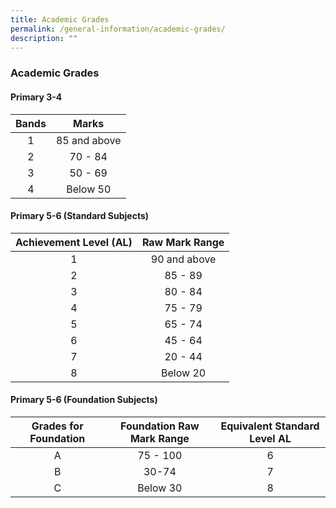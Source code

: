 ```yaml
---
title: Academic Grades
permalink: /general-information/academic-grades/
description: ""
---
```

### Academic Grades

#### Primary 3-4

| Bands 	| Marks 	|
|:---:	|:---:	|
| 1 	| 85 and above 	|
| 2 	| 70 - 84 	|
| 3 	| 50 - 69 	|
| 4 	| Below 50 	|

#### Primary 5-6 (Standard Subjects)

| Achievement Level (AL) 	| Raw Mark Range 	|
|:---:	|:---:	|
| 1 	| 90 and above 	|
| 2 	| 85 - 89 	|
| 3 	| 80 - 84 	|
| 4 	| 75 - 79 	|
| 5 	| 65 - 74 	|
| 6 	| 45 - 64 	|
| 7 	| 20 - 44 	|
| 8 	| Below 20 	|

#### Primary 5-6 (Foundation Subjects)

| Grades for Foundation 	| Foundation Raw Mark Range 	| Equivalent Standard Level AL 	|
|:---:	|:---:	|:---:	|
| A 	|  75 - 100 	| 6 	|
| B 	| 30-74  	| 7 	|
| C 	| Below 30  	| 8 	|